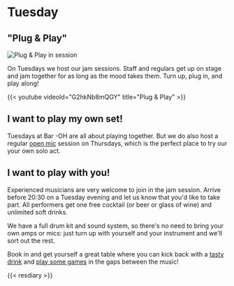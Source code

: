 # Tuesday

## "Plug & Play"

![Plug & Play in session](images/plugandplay.jpeg)

On Tuesdays we host our jam sessions.  Staff and regulars get up on
stage and jam together for as long as the mood takes them.  Turn up,
plug in, and play along!

{{< youtube videoId="G2hkNb8mQGY" title="Plug & Play" >}}

## I want to play my own set!

Tuesdays at Bar -OH are all about playing together.  But
we do also host a regular [open mic](../thursday/index.md) session on
Thursdays, which is the perfect place to try our your own solo act.

## I want to play with you!

Experienced musicians are very welcome to join in the jam session.
Arrive before 20:30 on a Tuesday evening and let us know that you'd
like to take part.  All performers get one free cocktail (or beer or
glass of wine) and unlimited soft drinks.

We have a full drum kit and sound system, so there's no need to bring
your own amps or mics: just turn up with yourself and your instrument
and we'll sort out the rest.

Book in and get yourself a great table where you can kick back with a
[tasty drink](../menu/index.md) and [play some
games](../games/index.md) in the gaps between the music!

{{< resdiary >}}
